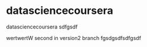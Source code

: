 # datasciencecoursera
datasciencecoursera
sdfgsdf

wertwertW
second in version2 branch
fgsdgsdfsdfgsdf
